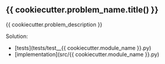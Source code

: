 

## {{ cookiecutter.problem_name.title() }}

{{ cookiecutter.problem_description }}

Solution:
- [tests](tests/test__{{ cookiecutter.module_name }}.py)
- [implementation](src/{{ cookiecutter.module_name }}.py)
